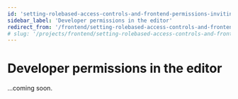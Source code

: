 ```yaml
---
id: 'setting-rolebased-access-controls-and-frontend-permissions-inviting-managing-collaborators-developer-permissions-in-the-editor'
sidebar_label: 'Developer permissions in the editor'
redirect_from: '/frontend/setting-rolebased-access-controls-and-frontend-permissions/inviting/managing-collaborators/developer-permissions-in-the-editor'
# slug: '/projects/frontend/setting-rolebased-access-controls-and-frontend-permissions/inviting/managing-collaborators/developer-permissions-in-the-editor'
---
```


# Developer permissions in the editor

...coming soon.
